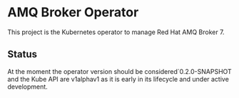 # AMQ Broker Operator

This project is the Kubernetes operator to manage Red Hat AMQ Broker 7.

## Status
At the moment the operator version should be considered`0.2.0-SNAPSHOT and the Kube API are v1alphav1
as it is early in its lifecycle and under active development.
